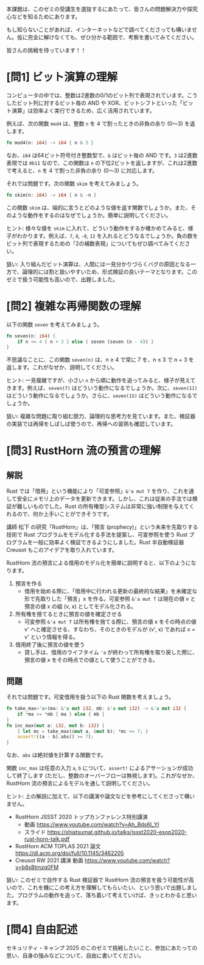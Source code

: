 本課題は、このゼミの受講生を選抜するにあたって、皆さんの問題解決力や探究心などを知るためにあります。

もし知らないことがあれば、インターネットなどで調べてくださっても構いません。仮に完全に解けなくても、ぜひ分かる範囲で、考察を書いてみてください。

皆さんの挑戦を待っています！！

[問1] ビット演算の理解
==============================

コンピュータの中では、整数は2進数の0/1のビット列で表現されています。こうしたビット列に対するビット毎の AND や XOR、ビットシフトといった「ビット演算」は効率よく実行できるため、広く活用されています。

例えば、次の関数 `mod4` は、整数 `n` を 4 で割ったときの非負の余り (0～3) を返します。
```rust
fn mod4(n: i64) -> i64 { n & 3 }
```
なお、`i64` は64ビット符号付き整数型で、`&` はビット毎の AND です。`3` は2進数表現では `0b11` なので、この関数は `n` の下位2ビットを返しますが、これは2進数で考えると、`n` を 4 で割った非負の余り (0～3) に対応します。

それでは問題です。次の関数 `skim` を考えてみましょう。
```rust
fn skim(n: i64) -> i64 { n & -n }
```

この関数 `skim` は、端的に言うとどのような値を返す関数でしょうか。また、そのような動作をするのはなぜでしょうか。簡単に説明してください。

ヒント: 様々な値を `skim` に入れて、どういう動作をするか確かめてみると、様子がわかります。例えば、`7`, `8`, `-8`, `12` を入れるとどうなるでしょうか。負の数をビット列で表現するための「2の補数表現」についてもぜひ調べてみてください。

狙い: 入り組んだビット演算は、人間には一見分かりづらくバグの原因となる一方で、論理的には割と扱いやすいため、形式検証の良いテーマとなります。このゼミで扱う可能性も高いので、出題しました。

[問2] 複雑な再帰関数の理解
==============================

以下の関数 `seven` を考えてみましょう。
```rust
fn seven(n: i64) {
    if n <= 4 { n + 3 } else { seven (seven (n - 4)) }
}
```

不思議なことに、この関数 `seven(n)` は、n ≥ 4 で常に 7 を、n ≤ 3 で n + 3 を返します。これがなぜか、説明してください。

ヒント: 一見複雑ですが、小さい `n` から順に動作を追ってみると、様子が見えてきます。例えば、`seven(7)` はどういう動作になるでしょうか。次に、`seven(11)` はどういう動作になるでしょうか。さらに、`seven(15)` はどういう動作になるでしょうか。

狙い: 複雑な問題に取り組む胆力、論理的な思考力を見ています。また、検証器の実装では再帰をしばしば使うので、再帰への習熟も確認しています。

[問3] RustHorn 流の預言の理解
==============================

## 解説

Rust では「借用」という機能により「可変参照」`&'a mut T` を作り、これを通して安全にメモリ上のデータを更新できます。しかし、これは従来の手法では検証が難しいものでした。Rust の所有権型システムは非常に強い制限を与えてくれるので、何か上手いことができそうです。

講師 松下 の研究「RustHorn」は、「預言 (prophecy)」という未来を先取りする技術で Rust プログラムをモデル化する手法を提案し、可変参照を使う Rust プログラムを一般に効率よく検証できるようにしました。Rust 半自動検証器 Creusot もこのアイデアを取り入れています。

RustHorn 流の預言による借用のモデル化を簡単に説明すると、以下のようになります。

1. 預言を作る
    - 借用を始める際に、「借用中に行われる更新の最終的な結果」を未確定な形で先取りした「預言」x を作る。可変参照 `&'a mut T` は現在の値 v と預言の値 x の組 (v, x) としてモデル化される。
2. 所有権を捨てるときに預言の値を確定させる
    - 可変参照 `&'a mut T` は所有権を捨てる際に、預言の値 x をその時点の値 v' へと確定させる、すなわち、そのときのモデルが (v', x) であれば x = v' という情報を得る。
3. 借用終了後に預言の値を使う
    - 貸し手は、借用のライフタイム `'a` が終わって所有権を取り戻した際に、預言の値 x をその時点での値として使うことができる。

## 問題

それでは問題です。可変借用を扱う以下の Rust 関数を考えましょう。
```rust
fn take_max<'a>(ma: &'a mut i32, mb: &'a mut i32) -> &'a mut i32 {
    if *ma >= *mb { ma } else { mb }
}
fn inc_max(mut a: i32, mut b: i32) {
    { let mc = take_max(&mut a, &mut b); *mc += 7; }
    assert!((a - b).abs() >= 7);
}
```
なお、`abs` は絶対値を計算する関数です。

関数 `inc_max` は任意の入力 `a`, `b` について、`assert!` によるアサーションが成功して終了します (ただし、整数のオーバーフローは無視します)。これがなぜか、RustHorn 流の預言によるモデルを通して説明してください。

ヒント: 上の解説に加えて、以下の講演や論文などを参考にしてくださって構いません。
- RustHorn JSSST 2020 トップカンファレンス特別講演
    + 動画 https://www.youtube.com/watch?v=Ah_Bds6I_YI
    + スライド https://shiatsumat.github.io/talks/jssst2020-esop2020-rust-horn-talk.pdf
- RustHorn ACM TOPLAS 2021 論文 https://dl.acm.org/doi/full/10.1145/3462205
- Creusot RW 2021 講演 動画 https://www.youtube.com/watch?v=b8sBtmzq0FM

狙い: このゼミで自作する Rust 検証器で RustHorn 流の預言を扱う可能性が高いので、これを機にこの考え方を理解してもらいたい、という思いで出題しました。プログラムの動作を追って、落ち着いて考えていけば、きっとわかると思います。

[問4] 自由記述
==============================

セキュリティ・キャンプ 2025 のこのゼミで挑戦したいこと、参加にあたっての思い、自身の強みなどについて、自由に書いてください。